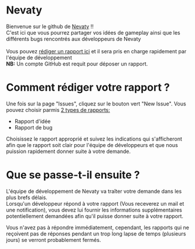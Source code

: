 # Nevaty

Bienvenue sur le github de <a href="https://nevaty.fr">Nevaty</a> !! <br/>
C'est ici que vous pourrez partager vos idées de gameplay ainsi que les différents bugs rencontrés aux développeurs de Nevaty
<br/> <br/>
Vous pouvez <a href="https://github.com/Supre-le-sucre/Nevaty/issues/new/choose">rédiger un rapport ici</a> et il sera pris en charge rapidement par l'équipe de développement
<br/>
**NB:** Un compte GitHub est requit pour déposer un rapport.

# Comment rédiger votre rapport ?

Une fois sur la page "Issues", cliquez sur le bouton vert "New Issue". Vous pouvez choisir parmis <a href="https://github.com/Supre-le-sucre/Nevaty/issues/new/choose">2 types de rapports:</a> 

- Rapport d'idée
- Rapport de bug

Choisissez le rapport approprié et suivez les indications qui s'afficheront afin que le rapport soit clair pour l'équipe de développeurs et que nous puission rapidement donner suite à votre demande.

# Que se passe-t-il ensuite ?

L'équipe de développement de Nevaty va traîter votre demande dans les plus brefs délais. <br/> Lorsqu'un développeur répond à votre rapport (Vous receverez un mail et une notification), vous devez lui fournir les informations supplémentaires
potentiellement demandées afin qu'il puisse donner suite à votre rapport.

Vous n'avez pas à répondre immédiatement, cependant, les rapports qui ne reçoivent pas de réponses pendant un trop long lapse de temps (plusieurs jours) se verront probablement fermés.
